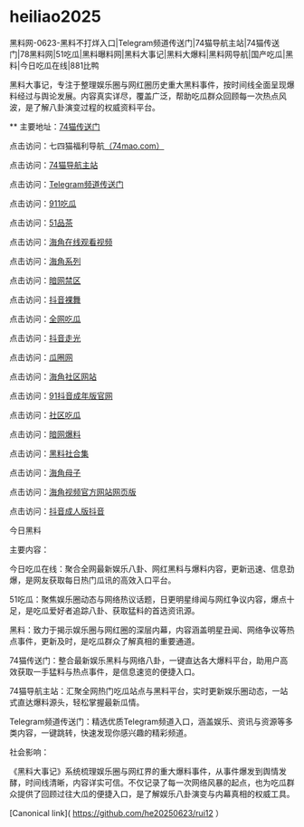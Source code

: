 # heiliao2025
黑料网-0623-黑料不打烊入口|Telegram频道传送门|74猫导航主站|74猫传送门|78黑料网|51吃瓜|黑料曝料网|黑料大事记|黑料大爆料|黑料网导航|国产吃瓜|黑料|今日吃瓜在线|881比鸭

黑料大事记，专注于整理娱乐圈与网红圈历史重大黑料事件，按时间线全面呈现爆料经过与舆论发展。内容真实详尽，覆盖广泛，帮助吃瓜群众回顾每一次热点风波，是了解八卦演变过程的权威资料平台。

** 主要地址：<a href="https://74mao.com/">74猫传送门</a>

点击访问：七四猫福利导航<a href="https://74mao.com/">（74mao.com）</a>

点击访问：<a href="https://74mao.com/">74猫导航主站</a>

点击访问：<a href="https://74mao.com/">Telegram频道传送门</a>

点击访问：<a href="https://cg9-03.pages.dev/">911吃瓜</a>

点击访问：<a href="https://pc1-49.pages.dev/">51品茶</a>

点击访问：<a href="https://hj-1327.pages.dev/">海角在线观看视频</a>

点击访问：<a href="https://hj-1259.pages.dev/">海角系列</a>

点击访问：<a href="https://aw4-23.pages.dev/">暗网禁区</a>

点击访问：<a href="https://dy9-23.pages.dev/">抖音裸舞</a>

点击访问：<a href="https://cg4-23.pages.dev/">全网吃瓜</a>

点击访问：<a href="https://dy10-23.pages.dev/">抖音走光</a>

点击访问：<a href="https://cg5-01.pages.dev/">瓜圈网</a>

点击访问：<a href="https://hj-1318.pages.dev/">海角社区网站</a>

点击访问：<a href="https://dy2-05.pages.dev/">91抖音成年版官网</a>

点击访问：<a href="https://cg8-48.pages.dev/">社区吃瓜</a>

点击访问：<a href="https://aw6-11.pages.dev/">暗网爆料</a>

点击访问：<a href="https://hls-20.pages.dev/">黑料社合集</a>

点击访问：<a href="https://hj-1305.pages.dev/">海角母子</a>

点击访问：<a href="https://hj-1308.pages.dev/">海角视频官方网站网页版</a>

点击访问：<a href="https://dy8-11.pages.dev/">抖音成人版抖音</a>

今日黑料

主要内容：

今日吃瓜在线：聚合全网最新娱乐八卦、网红黑料与爆料内容，更新迅速、信息劲爆，是网友获取每日热门瓜讯的高效入口平台。

51吃瓜：聚焦娱乐圈动态与网络热议话题，日更明星绯闻与网红争议内容，爆点十足，是吃瓜爱好者追踪八卦、获取猛料的首选资讯源。

黑料：致力于揭示娱乐圈与网红圈的深层内幕，内容涵盖明星丑闻、网络争议等热点事件，更新及时，是吃瓜群众了解真相的重要通道。

74猫传送门：整合最新娱乐黑料与网络八卦，一键直达各大爆料平台，助用户高效获取一手猛料与热点事件，是信息速览的便捷入口。

74猫导航主站：汇聚全网热门吃瓜站点与黑料平台，实时更新娱乐圈动态，一站式直达爆料源头，轻松掌握最新瓜情。

Telegram频道传送门：精选优质Telegram频道入口，涵盖娱乐、资讯与资源等多类内容，一键跳转，快速发现你感兴趣的精彩频道。

社会影响：

《黑料大事记》系统梳理娱乐圈与网红界的重大爆料事件，从事件爆发到舆情发酵，时间线清晰，内容详实可信。不仅记录了每一次网络风暴的起点，也为吃瓜群众提供了回顾过往大瓜的便捷入口，是了解娱乐八卦演变与内幕真相的权威工具。

[Canonical link]( https://github.com/he20250623/rui12 ）
